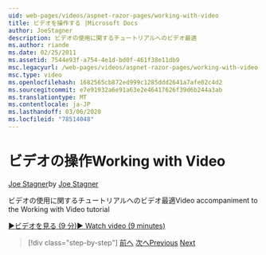 ```yaml
---
uid: web-pages/videos/aspnet-razor-pages/working-with-video
title: ビデオを操作する |Microsoft Docs
author: JoeStagner
description: ビデオの使用に関するチュートリアルへのビデオ最適
ms.author: riande
ms.date: 02/25/2011
ms.assetid: 7544e93f-a754-4e1d-bd0f-461f38e11db9
msc.legacyurl: /web-pages/videos/aspnet-razor-pages/working-with-video
msc.type: video
ms.openlocfilehash: 1682565cb872ed999c1285ddd2641a7afe02c4d2
ms.sourcegitcommit: e7e91932a6e91a63e2e46417626f39d6b244a3ab
ms.translationtype: MT
ms.contentlocale: ja-JP
ms.lasthandoff: 03/06/2020
ms.locfileid: "78514048"
---
```

# <a name="working-with-video"></a><span data-ttu-id="fb561-103">ビデオの操作</span><span class="sxs-lookup"><span data-stu-id="fb561-103">Working with Video</span></span>

<span data-ttu-id="fb561-104">[Joe Stagner](https://github.com/JoeStagner)</span><span class="sxs-lookup"><span data-stu-id="fb561-104">by [Joe Stagner](https://github.com/JoeStagner)</span></span>

<span data-ttu-id="fb561-105">ビデオの使用に関するチュートリアルへのビデオ最適</span><span class="sxs-lookup"><span data-stu-id="fb561-105">Video accompaniment to the Working with Video tutorial</span></span>

[<span data-ttu-id="fb561-106">&#9654;ビデオを見る (9 分)</span><span class="sxs-lookup"><span data-stu-id="fb561-106">&#9654; Watch video (9 minutes)</span></span>](https://channel9.msdn.com/Blogs/ASP-NET-Site-Videos/working-with-video)

> [!div class="step-by-step"]
> <span data-ttu-id="fb561-107">[前へ](working-with-images.md)
> [次へ](adding-email-to-your-web-site.md)</span><span class="sxs-lookup"><span data-stu-id="fb561-107">[Previous](working-with-images.md)
[Next](adding-email-to-your-web-site.md)</span></span>
